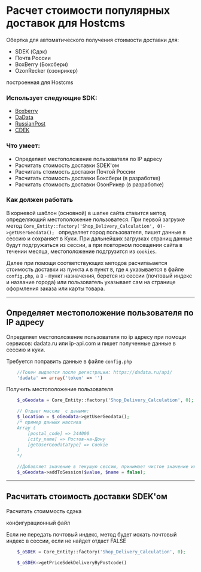 # Расчет стоимости популярных доставок для Hostcms 
Обертка для автоматического получения стоимости доставки для:
* SDEK (Сдэк) 
* Почта России
* BoxBerry (Боксбери) 
* OzonRecker (озонрикер) 

построенная для Hostcms 

### Использует следующие SDK:
 * [Boxberry](https://github.com/iamwildtuna/boxberry-sdk)
 * [DaData](https://github.com/hflabs/dadata-php)
 * [RussianPost](https://github.com/lapaygroup/RussianPost)
 * [CDEK](https://github.com/AntistressStore/cdek-sdk-v2)

### Что умеет:
* Определяет местоположение пользователя по IP адресу
* Расчитать стоимость доставки SDEK'ом
* Расчитать стоимость доставки Почтой России
* Расчитать стоимость доставки Боксбери (в разработке)
* Расчитать стоимость доставки ОзонРикер (в разработке)

### Как должен работать
В корневой шаблон (основной) в шапке сайта ставится метод определяющий местоположение пользоватеся. При первой загрузке метод ```Core_Entity::factory('Shop_Delivery_Calculation', 0)->getUserGeodata(); ``` определяет город пользователя, пишет данные в сессию и сохраняет в Куки.
При дальнейших загрузках страниц данные будут подгружаться из сессии, а при повторном посещении сайта в течении месяца, местоположение подгрузится из `cookies`.

Далее при помощи соответствующих методов расчитвыается стоимость доставки из пункта `A` в пункт `B`, где `A` указывается в файле `config.php`, а `B` - пункт назначения, берется из сессии (почтовый индекс и название города) или пользователь указывает сам на странице оформления заказа или карты товара. 


____
## Определяет местоположение пользователя по IP адресу
Определяет местоположение  пользователя по ip адресу при помощи сервисов: dadata.ru или ip-api.com и пишет полученные данные в сессию и куки. 

Требуется поправить данные в файле `config.php`
```php
    //Токен выдается после регистрации: https://dadata.ru/api/
    'dadata' => array('token' => '')
```
Получить местоположение пользователя
```php
    $_oGeodata = Core_Entity::factory('Shop_Delivery_Calculation', 0);

	// Отдает массив  с даными: 
	$_location = $_oGeodata->getUserGeodata();
	/* пример данных массива
	Array ( 
		[postal_code] => 344000 
		[city_name] => Ростов-на-Дону 
		[getUserGeodataType] => Cookie 
	)
	*/

    //Добавляет значение в текушую сессию, принимает чистое значение или массив
    $_oGeodata->addToSession($value, $name = false);
```
______
## Расчитать стоимость доставки SDEK'ом
Расчитать стоиммость сдэка 

конфигурационный файл

Если не передать почтовый индекс, метод будет искать почтовый индекс в сессии, если не найдет отдаст FALSE 

```php
    $_oSDEK = Core_Entity::factory('Shop_Delivery_Calculation', 0);

    $_oSDEK->getPriceSdekDeliveryByPostcode()
```
















